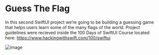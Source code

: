 # Guess The Flag

In this second SwiftUI project we’re going to be building a guessing game that helps users learn some of the many flags of the world. Project guidelines were recieved inside the 100 Days of SwiftUI Course located here: https://www.hackingwithswift.com/100/swiftui

![image](https://user-images.githubusercontent.com/45769925/172255923-b99ff7f8-ef0a-47cf-af38-4b20b356edb7.png)
